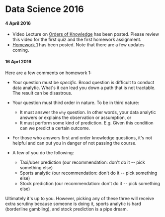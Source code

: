 # Data Science 2016

#### 4 April 2016

- Video Lecture on [Orders of Knowledge](https://youtu.be/fEVZG5nYzqM) has been posted.  Please review this video for the first quiz and the first homework assignment.
- [Homework 1](notes/homeworks/homework1.md) has been posted.  Note that there are a few updates coming.  

#### 16 Aprl 2016

Here are a few comments on homework 1:

- Your question must be _specific_.  Broad question is difficult to conduct data analytic.  What's it can lead you down a path that is not tractable.  The result can be disastrous.

- Your question must third order in nature.  To be in third nature:
  - It must answer the `why` question.  In other words, your data analytic answers or explains the observation or assumption, or
  - It must perform some kind of prediction.  E.g. Given this condition can we predict a certain outcome.

- For those who answers first and order knowledge questions, it's not helpful and can put you in danger of not passing the course.

- A few of you do the following:
  - Taxi/uber prediction (our recommendation: don't do it -- pick something else)
  - Sports analytic (our recommendation: don't do it -- pick something else) 
  - Stock prediction (our recommendation: don't do it -- pick something else)

Ultimately it's up to you.  However, picking any of these three will receive extra scrutiny because someone is doing it, sports analytic is hard (borderline gambling), and stock prediction is a pipe dream.


